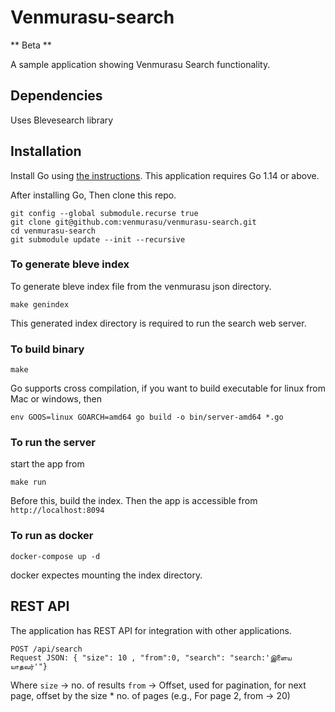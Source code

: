 # Venmurasu-search
** Beta **

A sample application showing Venmurasu Search functionality.

## Dependencies
Uses Blevesearch library

## Installation


Install Go using [the instructions](https://golang.org/doc/install). This application requires Go 1.14 or above.

After installing Go, Then clone this repo.

```
git config --global submodule.recurse true
git clone git@github.com:venmurasu/venmurasu-search.git
cd venmurasu-search
git submodule update --init --recursive
```

### To generate bleve index

To generate bleve index file from the venmurasu json directory.

```
make genindex
```

This generated index directory is required to run the search web server.

### To build binary

```
make
```

Go supports cross compilation, if you want to build executable for linux from Mac or windows, then

```
env GOOS=linux GOARCH=amd64 go build -o bin/server-amd64 *.go
```

### To run the server

start the app from

```
make run
```
Before this, build the index. Then the app is accessible from `http://localhost:8094`

### To run as docker

```
docker-compose up -d
```

docker expectes mounting the index directory.


## REST API

The application has REST API for integration with other applications.

```
POST /api/search
Request JSON: { "size": 10 , "from":0, "search": "search:'இளைய யாதவர்'"}
```
Where `size` -> no. of results
       `from` -> Offset, used for pagination, for next page, offset by the size * no. of pages (e.g., For page 2, from -> 20)

